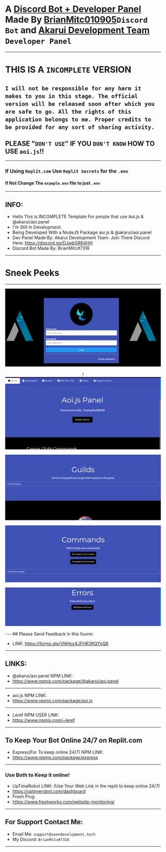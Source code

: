 # A [Discord Bot + Developer Panel](https://github.com/BrianMitc010905/aoijs.js-Discord-Bot-and-Developer-Panel) Made By [BrianMitc010905](https://github.com/BrianMitc010905)`Discord Bot` and [Akarui Development Team](https://github.com/AkaruiDevelopment) `Developer Panel`
---
# THIS IS A `INCOMPLETE` VERSION 
`I will not be responsible for any harm it makes to you in this stage. The official version will be released soon after which you are safe to go. All the rights of this application belongs to me. Proper credits to be provided for any sort of sharing activity.`
---
## PLEASE "`DON'T USE`" IF YOU `DON'T KNOW` HOW TO USE `aoi.js`!!
---
### If Using `Replit.com` Use `Replit Secrets` for the `.env` 
#### If Not Change The `example.env` file to just `.env`
---
## INFO: 
- Hello This is INCOMPLETE Template For people that use Aoi.js & @akarui/aoi.panel
- I'm Still In Development. 
- Being Developed With a NodeJS Package aoi.js & @akarui/aoi.panel
- Dev Panel Made By: Akarui Development Team. Join There Discord Here: https://discord.gg/DJwbGR64HH
- Discord Bot Made By: BrianMitc#7316 
---
# Sneek Peeks
---
<div align="center">
  
![image](images/devpanel1.PNG)

!![image](images/devpanel2.PNG)

![image](images/devpanel3.PNG)

![image](images/devpanel4.PNG)

![image](images/devpanel5.PNG)
</div>
---
## Please Send Feedback in this fourm: 

- LINK: https://forms.gle/VNHoz4JFHR3RQYnQ6
---
## LINKS:
- @akarui/aoi.panel NPM LINK:
- https://www.npmjs.com/package/@akarui/aoi.panel
---
- aoi.js NPM LINK:
- https://www.npmjs.com/package/aoi.js
---
- Leref NPM USER LINK:
- https://www.npmjs.com/~leref
---
## To Keep Your Bot Online 24/7 on Replit.com
- Express(For To keep online 24/7) NPM LINK: 
- https://www.npmjs.com/package/express
---
### Use Both to Keep it online!
- UpTimeRobot LINK: (Use Your Web Link in the replit to keep online 24/7)
- https://uptimerobot.com/dashboard
- Fresh Ping:
- https://www.freshworks.com/website-monitoring/
---
## For Support Contact Me:
- Email Me: `support@seendevelopment.tech`
- My Discord: `BrianMitc#7316`
---
